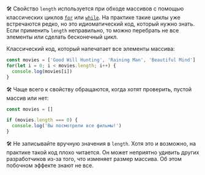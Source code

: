 🛠 Свойство `length` используется при обходе массивов с помощью классических циклов [`for`](/js/for) или [`while`](/js/while). На практике такие циклы уже встречаются редко, но это идиоматический код, который нужно знать. Если применить `length` неправильно, то можно перебрать не все элементы или сделать бесконечный цикл.

Классический код, который напечатает все элементы массива:

```js
const movies = ['Good Will Hunting', 'Raining Man', 'Beautiful Mind']
for(let i = 0; i < movies.length; i++) {
  console.log(movies[i])
}
```

🛠 Чаще всего к свойству обращаются, когда хотят проверить, пустой массив или нет:

```js
const movies = []

if (movies.length === 0) {
  console.log('Вы посмотрели все фильмы!')
}
```

🛠 Не записывайте вручную значения в `length`. Хотя это и возможно, на практике такой код плохо читается. Он может неприятно удивить других разработчиков из-за того, что изменяет размер массива. Об этом побочном эффекте знают не все.
